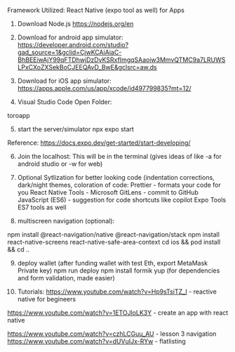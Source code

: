
Framework Utilized: React Native (expo tool as well) for Apps

1. Download Node.js https://nodejs.org/en

2. Download for android app simulator: https://developer.android.com/studio?gad_source=1&gclid=CjwKCAiAiaC-BhBEEiwAjY99qFTDhwjDzDvKSRxfImgqSAaoiw3MmvQTMC9a7LRUWSLPxCXoZXSekBoCJEEQAvD_BwE&gclsrc=aw.ds

3. Download for iOS app simulator: https://apps.apple.com/us/app/xcode/id497799835?mt=12/

4. Visual Studio Code Open Folder:

toroapp

5. start the server/simulator
npx expo start

Reference: https://docs.expo.dev/get-started/start-developing/

6. Join the localhost:
This will be in the terminal (gives ideas of like -a for android studio or -w for web)

7. Optional Sytlization for better looking code (indentation corrections, dark/night themes, coloration of code:
Prettier - formats your code for you
React Native Tools - Microsoft
GitLens - commit to GitHub
JavaScript (ES6) - suggestion for code shortcuts like copilot Expo Tools
ES7 tools as well

8. multiscreen navigation (optional):

npm install @react-navigation/native @react-navigation/stack npm install react-native-screens react-native-safe-area-context cd ios && pod install && cd ..

9. deploy wallet (after funding wallet with test Eth, export MetaMask Private key)
npm run deploy
npm install formik yup (for dependencies and form validation, made easier)


11. Tutorials:
https://www.youtube.com/watch?v=Hp9sTsiTZ_I - reactive native for begineers

https://www.youtube.com/watch?v=1ETOJloLK3Y - create an app with react native 

https://www.youtube.com/watch?v=czhLCGuu_AU - lesson 3 navigation https://www.youtube.com/watch?v=dUVuIJx-RYw - flatlisting
